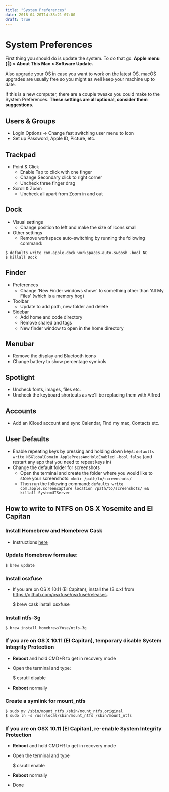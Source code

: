 ```yaml
---
title: "System Preferences"
date: 2018-04-20T14:38:21-07:00
draft: true
---
```


# System Preferences
First thing you should do is update the system. To do that go: **Apple menu () > About This Mac > Software Update.**

Also upgrade your OS in case you want to work on the latest OS. macOS upgrades are usually free so you might as well keep your machine up to date.

If this is a new computer, there are a couple tweaks you could make to the System Preferences. **These settings are all optional, consider them suggestions.**

## Users & Groups
- Login Options -> Change fast switching user menu to Icon
- Set up Password, Apple ID, Picture, etc.

## Trackpad
- Point & Click
    - Enable Tap to click with one finger
    - Change Secondary click to right corner
    - Uncheck three finger drag
- Scroll & Zoom
    - Uncheck all apart from Zoom in and out

## Dock
- Visual settings
    - Change position to left and make the size of Icons small
- Other settings
    - Remove workspace auto-switching by running the following command:

```
$ defaults write com.apple.dock workspaces-auto-swoosh -bool NO
$ killall Dock
```

## Finder
- Preferences
    - Change 'New Finder windows show:' to something other than 'All My Files' (which is a memory hog)
- Toolbar
    - Update to add path, new folder and delete
- Sidebar
    - Add home and code directory
    - Remove shared and tags
    - New finder window to open in the home directory

## Menubar
- Remove the display and Bluetooth icons
- Change battery to show percentage symbols

## Spotlight
- Uncheck fonts, images, files etc.
- Uncheck the keyboard shortcuts as we'll be replacing them with Alfred

## Accounts
- Add an iCloud account and sync Calendar, Find my mac, Contacts etc.

## User Defaults
- Enable repeating keys by pressing and holding down keys: `defaults write NSGlobalDomain ApplePressAndHoldEnabled -bool false` (and restart any app that you need to repeat keys in)
- Change the default folder for screenshots
    - Open the terminal and create the folder where you would like to store your screenshots: `mkdir /path/to/screenshots/`
    - Then run the following command: `defaults write com.apple.screencapture location /path/to/screenshots/ && killall SystemUIServer`

## How to write to NTFS on OS X Yosemite and El Capitan

### Install Homebrew and Homebrew Cask
- Instructions [here](http://sourabhbajaj.com/mac-setup/Homebrew/README.html)

### Update Homebrew formulae:

    $ brew update

### Install osxfuse
- If you are on OS X 10.11 (El Capitan), install the (3.x.x) from https://github.com/osxfuse/osxfuse/releases.

    $ brew cask install osxfuse

### Install ntfs-3g

    $ brew install homebrew/fuse/ntfs-3g

### If you are on OS X 10.11 (El Capitan), temporary disable System Integrity Protection

 - **Reboot** and hold CMD+R to get in recovery mode
 - Open the terminal and type:

    $ csrutil disable

 - **Reboot** normally

### Create a symlink for mount_ntfs

    $ sudo mv /sbin/mount_ntfs /sbin/mount_ntfs.original
    $ sudo ln -s /usr/local/sbin/mount_ntfs /sbin/mount_ntfs

### If you are on OSX 10.11 (El Capitan), re-enable System Integrity Protection
 - **Reboot** and hold CMD+R to get in recovery mode
 - Open the terminal and type

    $ csrutil enable

 - **Reboot** normally
 - Done
